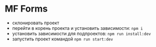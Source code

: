 # MF Forms

- склонировать проект
- перейти в корень проекта и установить зависимости: `npm i`
- установить зависимости для подпроектов: `npm run install:dev`
- запустить проект командой `npm run start:dev`
